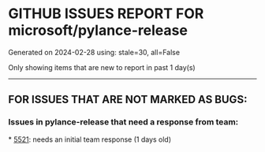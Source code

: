 
# GITHUB ISSUES REPORT FOR microsoft/pylance-release


Generated on 2024-02-28 using: stale=30, all=False


Only showing items that are new to report in past 1 day(s)


---

## FOR ISSUES THAT ARE NOT MARKED AS BUGS:


### Issues in pylance-release that need a response from team:


\* [5521](https://github.com/microsoft/pylance-release/issues/5521 "# in raw string not highlighted as string"): needs an initial team response (1 days old)
